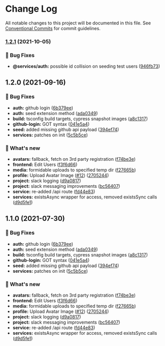 # Change Log

All notable changes to this project will be documented in this file.
See [Conventional Commits](https://conventionalcommits.org) for commit guidelines.

### [1.2.1](https://github.com/furystack/multiverse/compare/@service/auth@1.2.0...@service/auth@1.2.1) (2021-10-05)


### 🐛 Bug Fixes

* **@services/auth:** possible id collision on seeding test users ([946fb73](https://github.com/furystack/multiverse/commit/946fb7358d20f3daee0776d38f953c7f1f1845f4))




## 1.2.0 (2021-09-16)


### 🐛 Bug Fixes

* **auth:** github login ([6b379ee](https://github.com/furystack/multiverse/commit/6b379eec7d2a58de14bcd1f71cf9c9e6cf1f87cb))
* **auth:** seed extension method ([ada0349](https://github.com/furystack/multiverse/commit/ada03496f7ed5a016f896f9f2091f89b172afdb6))
* **build:** tsconfig build targets, cypress snapshot images ([a8c1317](https://github.com/furystack/multiverse/commit/a8c1317c82b53751be6794cef6d5701c091da5cf))
* **github-login:** GOT syntax ([041e5a4](https://github.com/furystack/multiverse/commit/041e5a430eeb869d5a6e1589fe13d909a58dc102))
* **seed:** added missing github api payload ([394ef74](https://github.com/furystack/multiverse/commit/394ef74a47a3279a6ba4db252436456476a6d7f2))
* **services:** patches on init ([5c5b5ce](https://github.com/furystack/multiverse/commit/5c5b5ce5f27ce13a7f8f6995aedf1fcfa33ed5c9))


### 🚀 What's new

* **avatars:** fallback, fetch on 3rd party registration ([f74be3e](https://github.com/furystack/multiverse/commit/f74be3e57e2dbefef7abd5cb1383d5336a73e652))
* **frontend:** Edit Users ([f3f6d66](https://github.com/furystack/multiverse/commit/f3f6d662a619a53c4915a466e092545b2c4ac360))
* **media:** formidable uploads to specified temp dir ([f27665b](https://github.com/furystack/multiverse/commit/f27665b894d5e35083eda30bb11cdaa87589d64e))
* **profile:** Upload Avatar Image ([#12](https://github.com/furystack/multiverse/issues/12)) ([2705244](https://github.com/furystack/multiverse/commit/2705244f3670f46f2529adc61156c8593e14fd6a))
* **project:** slack logging ([d9a0817](https://github.com/furystack/multiverse/commit/d9a08174e29fe767f3c37747a4f962083748ba7c))
* **project:** slack messaging improvements ([bc56407](https://github.com/furystack/multiverse/commit/bc564075f2cefe984de0a37bd7cb043b7a3e0cbf))
* **service:** re-added /api route ([fd44e83](https://github.com/furystack/multiverse/commit/fd44e8335bf276e878424ee8c478e9681cc11e45))
* **services:** existsAsync wrapper for access, removed existsSync calls ([d9d5fe1](https://github.com/furystack/multiverse/commit/d9d5fe12a71b65cd7b9d73dedf1f438a6591b0b5))




## 1.1.0 (2021-07-30)


### 🐛 Bug Fixes

* **auth:** github login ([6b379ee](https://github.com/furystack/multiverse/commit/6b379eec7d2a58de14bcd1f71cf9c9e6cf1f87cb))
* **auth:** seed extension method ([ada0349](https://github.com/furystack/multiverse/commit/ada03496f7ed5a016f896f9f2091f89b172afdb6))
* **build:** tsconfig build targets, cypress snapshot images ([a8c1317](https://github.com/furystack/multiverse/commit/a8c1317c82b53751be6794cef6d5701c091da5cf))
* **github-login:** GOT syntax ([041e5a4](https://github.com/furystack/multiverse/commit/041e5a430eeb869d5a6e1589fe13d909a58dc102))
* **seed:** added missing github api payload ([394ef74](https://github.com/furystack/multiverse/commit/394ef74a47a3279a6ba4db252436456476a6d7f2))
* **services:** patches on init ([5c5b5ce](https://github.com/furystack/multiverse/commit/5c5b5ce5f27ce13a7f8f6995aedf1fcfa33ed5c9))


### 🚀 What's new

* **avatars:** fallback, fetch on 3rd party registration ([f74be3e](https://github.com/furystack/multiverse/commit/f74be3e57e2dbefef7abd5cb1383d5336a73e652))
* **frontend:** Edit Users ([f3f6d66](https://github.com/furystack/multiverse/commit/f3f6d662a619a53c4915a466e092545b2c4ac360))
* **media:** formidable uploads to specified temp dir ([f27665b](https://github.com/furystack/multiverse/commit/f27665b894d5e35083eda30bb11cdaa87589d64e))
* **profile:** Upload Avatar Image ([#12](https://github.com/furystack/multiverse/issues/12)) ([2705244](https://github.com/furystack/multiverse/commit/2705244f3670f46f2529adc61156c8593e14fd6a))
* **project:** slack logging ([d9a0817](https://github.com/furystack/multiverse/commit/d9a08174e29fe767f3c37747a4f962083748ba7c))
* **project:** slack messaging improvements ([bc56407](https://github.com/furystack/multiverse/commit/bc564075f2cefe984de0a37bd7cb043b7a3e0cbf))
* **service:** re-added /api route ([fd44e83](https://github.com/furystack/multiverse/commit/fd44e8335bf276e878424ee8c478e9681cc11e45))
* **services:** existsAsync wrapper for access, removed existsSync calls ([d9d5fe1](https://github.com/furystack/multiverse/commit/d9d5fe12a71b65cd7b9d73dedf1f438a6591b0b5))
